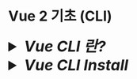 # Vue 2 기초 (CLI)

<details>
  <summary style="font-size:30px; font-weight:bold; font-style:italic;">
    Vue CLI 란?
  </summary>

  CLI란? Command Line Interface에 대한 약자이다.  
  터미널에서 명령어를 통해 Vue를 설치하거나 Vue와 관련된 package를 추가할 때 명령어로 간단하게 실행할 수 있게 도와주는 도구이다.   
</details>

<details>
<summary style="font-size:30px; font-weight:bold; font-style:italic;">Vue CLI Install</summary>
<br>

- ### vue/cli 설치

  ```bash
  npm install -g @vue/cli
  ```

- ### vue-cli 설치 확인

  ```bash
  vue --version
  ```
- ### vue project 생성

  ```bash
  vue create {프로젝트명}
  ```

- ### 개발 환경 구축 옵션 선택
  선택을 통해 개발환경을 구축할 수 있다
  ```text/plain
  Vue CLI v5.0.8
  ? Please pick a preset: (Use arrow keys)
    Default ([Vue 3] babel, eslint)
    Default ([Vue 2] babel, eslint)
  > Manually select features
  ```

- ### 기본적으로 사용할 라이브러리 선택 (Babel, Router, Vuex)  
  Select는 `Space`-Key Next는 `Enter`-Key  
  (Ctrl + A는 전체선택이다.)  

  ```text/plain
  Vue CLI v5.0.8
  ? Please pick a preset: Manually select features
  ? Check the features needed for your project: (Press <space> to select, <a> to toggle all, <i> to invert selection, and
  <enter> to proceed)
  (*) Babel
  ( ) TypeScript
  ( ) Progressive Web App (PWA) Support
  (*) Router
  (*) Vuex
  ( ) CSS Pre-processors
  (*) Linter / Formatter
  ( ) Unit Testing
  ( ) E2E Testing
  ```

- ### Vue version 2.x 선택
  ```text/plain
  Vue CLI v5.0.8
  ? Please pick a preset: Manually select features
  ? Check the features needed for your project: Babel, Router, Vuex
  ? Choose a version of Vue.js that you want to start the project with (Use arrow keys)
    3.x
  > 2.x
  ```

- ### 라우터 History 모드 사용 여부 - Yes(Y)

  ```text/plain
  Vue CLI v5.0.8
  ? Please pick a preset: Manually select features
  ? Check the features needed for your project: Babel, Router, Vuex
  ? Choose a version of Vue.js that you want to start the project with 2.x
  ? Use history mode for router? (Requires proper server setup for index fallback in production) (Y/n)
  ```

- ### ESLint with error prevention only 선택

  ```text/plain
  ? Pick a linter / formatter config: (Use arrow keys)
  > ESLint with error prevention only
    ESLint + Airbnb config
    ESLint + Standard config
    ESLint + Prettier
  ```

- ### Lint on save 선택

  ```text/plain
  ? Pick additional lint features: (Press <space> to select, <a> to toggle all, <i> to invert selection, and <enter> toproceed)
  > (*) Lint on save
    ( ) Lint and fix on commit
  ```

- ### 개발 환경 관리 파일 - package.json으로 선택
  ```text/plain
  Vue CLI v5.0.8
  ? Please pick a preset: Manually select features
  ? Check the features needed for your project: Babel, Router, Vuex
  ? Choose a version of Vue.js that you want to start the project with 2.x
  ? Use history mode for router? (Requires proper server setup for index fallback in production) Yes
  ? Where do you prefer placing config for Babel, ESLint, etc.?
    In dedicated config files
  > In package.json
  ```

- ### 현재 선택한 개발 환경을 저장할 것인지 여부- No(n)
  ```text/plain
  Vue CLI v5.0.8
  ? Please pick a preset: Manually select features
  ? Check the features needed for your project: Babel, Router, Vuex
  ? Choose a version of Vue.js that you want to start the project with 2.x
  ? Use history mode for router? (Requires proper server setup for index fallback in production) Yes
  ? Where do you prefer placing config for Babel, ESLint, etc.? In package.json
  ? Save this as a preset for future projects? (y/N)
  ```


- ## npx를 통한 설치
  cli를 사용하지 않고 설치하는 방식이다.
  ```bash
  npx @vue/cli crate 프로젝트명
  ```

<details>
  <summary style="font-size:30px; font-weight:bold; font-style:italic;">
    목차 접은글 기본 템플릿
  </summary>

</details>